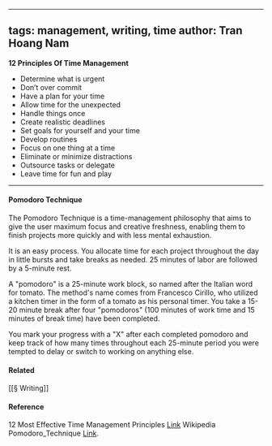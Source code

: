 
---
tags: management, writing, time
author: Tran Hoang Nam
---

**12 Principles Of Time Management**

 - Determine what is urgent
 - Don’t over commit
 - Have a plan for your time
 - Allow time for the unexpected
 - Handle things once
 - Create realistic deadlines
 - Set goals for yourself and your time
 - Develop routines
 - Focus on one thing at a time
 - Eliminate or minimize distractions
 - Outsource tasks or delegate
 - Leave time for fun and play
---

#### Pomodoro Technique
The Pomodoro Technique is a time-management philosophy that aims to give the user maximum focus and creative freshness, enabling them to finish projects more quickly and with less mental exhaustion.

It is an easy process. You allocate time for each project throughout the day in little bursts and take breaks as needed. 25 minutes of labor are followed by a 5-minute rest.

A "pomodoro" is a 25-minute work block, so named after the Italian word for tomato. The method's name comes from Francesco Cirillo, who utilized a kitchen timer in the form of a tomato as his personal timer. You take a 15-20 minute break after four "pomodoros" (100 minutes of work time and 15 minutes of break time) have been completed.

You mark your progress with a "X" after each completed pomodoro and keep track of how many times throughout each 25-minute period you were tempted to delay or switch to working on anything else.

#### Related

[[§ Writing]]

#### Reference
12 Most Effective Time Management Principles [Link](https://www.fredonia.edu/sites/default/files/section/academics/academic-advising/12%20Most%20Effective%20Time%20Management%20Principles.docx)
Wikipedia Pomodoro_Technique [Link](https://en.wikipedia.org/wiki/Pomodoro_Technique).